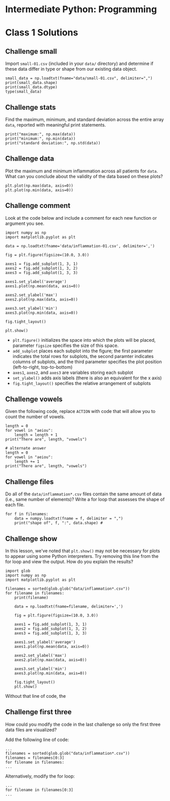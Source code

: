 # Intermediate Python: Programming
# Class 1 Solutions

## Challenge small

Import `small-01.csv` (included in your `data/` directory) and determine if these data differ in type or shape from our existing data object.
```
small_data = np.loadtxt(fname="data/small-01.csv", delimiter=",")
print(small_data.shape)
print(small_data.dtype)
type(small_data)
```

## Challenge stats

Find the maximum, minimum, and standard deviation across the entire array `data`, reported with meaningful print statements.
```
print("maximum:", np.max(data))
print("minimum:", np.min(data))
print("standard deviation:", np.std(data))
```

## Challenge data

Plot the maximum and minimum inflammation across all patients for `data`. What can you conclude about the validity of the data based on these plots?
```
plt.plot(np.max(data, axis=0))
plt.plot(np.min(data, axis=0))
```

## Challenge comment

Look at the code below and include a comment for each new function or argument you see.
```
import numpy as np
import matplotlib.pyplot as plt

data = np.loadtxt(fname='data/inflammation-01.csv', delimiter=',')

fig = plt.figure(figsize=(10.0, 3.0))

axes1 = fig.add_subplot(1, 3, 1)
axes2 = fig.add_subplot(1, 3, 2)
axes3 = fig.add_subplot(1, 3, 3)

axes1.set_ylabel('average')
axes1.plot(np.mean(data, axis=0))

axes2.set_ylabel('max')
axes2.plot(np.max(data, axis=0))

axes3.set_ylabel('min')
axes3.plot(np.min(data, axis=0))

fig.tight_layout()

plt.show()
```

- `plt.figure()` initializes the space into which the plots will be placed,
parameter `figsize` specifies the size of this space.
- `add_subplot` places each subplot into the figure; the first parameter indicates the total rows for subplots, the second paramter indicates columns of subplots, and the third parameter specifies the plot position (left-to-right, top-to-bottom)
- `axes1`, `axes2`, and `axes3` are variables storing each subplot
- `set_ylabel()` adds axis labels (there is also an equivalent for the x axis)
- `fig.tight_layout()` specifies the relative arrangement of subplots

## Challenge vowels

Given the following code, replace `ACTION` with code that will allow you to count the number of vowels.
```
length = 0
for vowel in "aeiou":
    length = length + 1
print("There are", length, "vowels")

# alternate answer
length = 0
for vowel in "aeiou":
    length += 1
print("There are", length, "vowels")
```

## Challenge files

Do all of the `data/inflammation*.csv` files contain the same amount of data (i.e., same number of elements)? Write a for loop that assesses the shape of each file.
```
for f in filenames:
    data = numpy.loadtxt(fname = f, delimiter = ",")
    print("shape of", f, ":", data.shape) #
```

## Challenge show

In this lesson, we've noted that `plt.show()` may not be necessary for plots to appear using some Python interpreters. Try removing this line from the for loop and view the output. How do you explain the results?
```
import glob
import numpy as np
import matplotlib.pyplot as plt

filenames = sorted(glob.glob("data/inflammation*.csv"))
for filename in filenames:
    print(filename)

    data = np.loadtxt(fname=filename, delimiter=',')

    fig = plt.figure(figsize=(10.0, 3.0))

    axes1 = fig.add_subplot(1, 3, 1)
    axes2 = fig.add_subplot(1, 3, 2)
    axes3 = fig.add_subplot(1, 3, 3)

    axes1.set_ylabel('average')
    axes1.plot(np.mean(data, axis=0))

    axes2.set_ylabel('max')
    axes2.plot(np.max(data, axis=0))

    axes3.set_ylabel('min')
    axes3.plot(np.min(data, axis=0))

    fig.tight_layout()
    plt.show()
```
Without that line of code,
the

## Challenge first three

How could you modify the code in the last challenge so only the first three data files are visualized?

Add the following line of code:
```
...
filenames = sorted(glob.glob("data/inflammation*.csv"))
filenames = filenames[0:3]
for filename in filenames:
...
```
Alternatively,
modify the for loop:
```
...
for filename in filenames[0:3]
...
```
